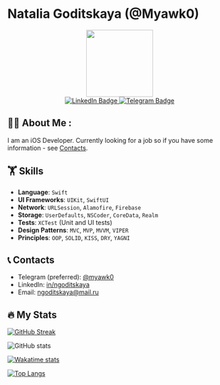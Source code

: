 # Natalia Goditskaya (@Myawk0)

<div id="header" align="center">
  <img src="https://github.com/Myawk0/Myawk0/assets/89804841/81ce77a6-bf9e-4934-8556-56bae8f51a19" width="150"/>
  <div id="badges">
  <a href="https://www.linkedin.com/in/ngoditskaya/">
    <img src="https://img.shields.io/badge/LinkedIn-blue?style=for-the-badge&logo=linkedin&logoColor=white" alt="LinkedIn Badge"/>
  </a>
  <a href="https://t.me/myawk0">
    <img src="https://img.shields.io/badge/Telegram-00b8f5?style=for-the-badge&logo=telegram&logoColor=white" alt="Telegram Badge"/>
  </a>
  </div>
  <img src="https://komarev.com/ghpvc/?username=Myawk0&style=flat-square&color=blue" alt=""/>
</div>



## :woman_technologist: About Me :
I am an iOS Developer. Currently looking for a job so if you have some information - see [Contacts](#contacts).



## 🏋️ Skills
- **Language**: `Swift`
- **UI Frameworks**: `UIKit`, `SwiftUI`
- **Network**: `URLSession`, `Alamofire`, `Firebase`
- **Storage**: `UserDefaults`, `NSCoder`, `CoreData`, `Realm`
- **Tests**: `XCTest` (Unit and UI tests)
- **Design Patterns**: `MVC`, `MVP`, `MVVM`, `VIPER`
- **Principles**: `OOP`, `SOLID`, `KISS`, `DRY`, `YAGNI`

<a name="contacts"></a>
## 📞 Contacts
- Telegram (preferred): <a href="https://t.me/myawk0">@myawk0</a>
- LinkedIn: <a href="https://www.linkedin.com/in/ngoditskaya/">in/ngoditskaya</a>
- Email: <a href="mailto:ngoditskaya@mail.ru">ngoditskaya@mail.ru</a>

## 🔥 My Stats
[![GitHub Streak](http://github-readme-streak-stats.herokuapp.com?user=Myawk0&theme=dark&background=22262F&date_format=j%20M%5B%20Y%5D)](https://git.io/streak-stats)

![GitHub stats](https://github-readme-stats.vercel.app/api?username=Myawk0&show_icons=true&theme=dark)

[![Wakatime stats](https://github-readme-stats.vercel.app/api/wakatime?username=@Myawk0&v=2)](https://github.com/anuraghazra/github-readme-stats)

[![Top Langs](https://github-readme-stats.vercel.app/api/top-langs/?username=Myawk0&layout=compact)](https://github.com/anuraghazra/github-readme-stats)
